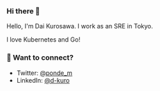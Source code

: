 ### Hi there 👋

Hello, I'm Dai Kurosawa. I work as an SRE in Tokyo.

I love Kubernetes and Go!

### 💬 Want to connect?

* Twitter: [@ponde_m](https://twitter.com/ponde_m)
* LinkedIn: [@d-kuro](https://www.linkedin.com/in/d-kuro/)

